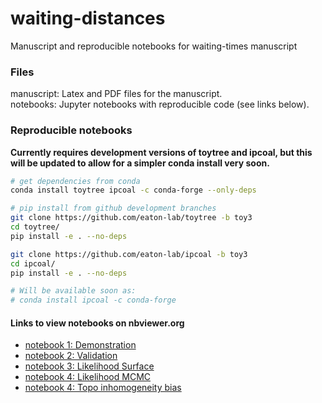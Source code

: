 # waiting-distances
Manuscript and reproducible notebooks for waiting-times manuscript


### Files

manuscript: Latex and PDF files for the manuscript.  
notebooks: Jupyter notebooks with reproducible code (see links below).

### Reproducible notebooks

**Currently requires development versions of toytree and ipcoal, but 
this will be updated to allow for a simpler conda install very soon.**

```bash
# get dependencies from conda
conda install toytree ipcoal -c conda-forge --only-deps

# pip install from github development branches
git clone https://github.com/eaton-lab/toytree -b toy3
cd toytree/
pip install -e . --no-deps

git clone https://github.com/eaton-lab/ipcoal -b toy3
cd ipcoal/
pip install -e . --no-deps

# Will be available soon as:
# conda install ipcoal -c conda-forge
```

#### Links to view notebooks on nbviewer.org

- [notebook 1: Demonstration](https://nbviewer.org/github/eaton-lab/waiting-distances/blob/main/notebooks/nb1-demonstration.ipynb)  
- [notebook 2: Validation](https://nbviewer.org/github/eaton-lab/waiting-distances/blob/main/notebooks/nb2-validations.ipynb)  
- [notebook 3: Likelihood Surface](https://nbviewer.org/github/eaton-lab/waiting-distances/blob/main/notebooks/nb3-likelihood-surface.ipynb)  
- [notebook 4: Likelihood MCMC](https://nbviewer.org/github/eaton-lab/waiting-distances/blob/main/notebooks/nb4-likelihood-mcmc.ipynb)  
- [notebook 4: Topo inhomogeneity bias](https://nbviewer.org/github/eaton-lab/waiting-distances/blob/main/notebooks/nb5-topo-inhomogeneous-bias.ipynb)  

